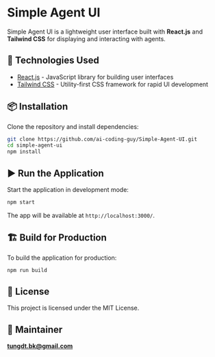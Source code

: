 # Simple Agent UI

Simple Agent UI is a lightweight user interface built with **React.js** and **Tailwind CSS** for displaying and interacting with agents.

## 🚀 Technologies Used
- [React.js](https://reactjs.org/) - JavaScript library for building user interfaces
- [Tailwind CSS](https://tailwindcss.com/) - Utility-first CSS framework for rapid UI development

## 📦 Installation

Clone the repository and install dependencies:

```sh
git clone https://github.com/ai-coding-guy/Simple-Agent-UI.git
cd simple-agent-ui
npm install
```

## ▶️ Run the Application

Start the application in development mode:

```sh
npm start
```

The app will be available at `http://localhost:3000/`.

## 🏗 Build for Production

To build the application for production:

```sh
npm run build
```

## 📜 License

This project is licensed under the MIT License.

## 👤 Maintainer

**tungdt.bk@gmail.com**

